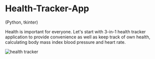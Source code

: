 # Health-Tracker-App
(Python, tkinter)

Health is important for everyone.
Let's start with 3-in-1 health tracker application to provide convenience as well as keep track of own health, calculating body mass index blood pressure and heart rate.

![health tracker](https://user-images.githubusercontent.com/48885389/107739187-499a0880-6d43-11eb-834c-4a0556aa6c06.png)

